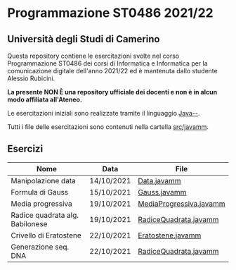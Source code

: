 # Programmazione ST0486 2021/22
## Università degli Studi di Camerino

Questa repository contiene le esercitazioni svolte nel corso Programmazione ST0486 dei corsi di Informatica e Informatica
per la comunicazione digitale dell'anno 2021/22 ed è mantenuta dallo studente Alessio Rubicini.

**La presente NON È una repository ufficiale dei docenti e non è in alcun modo affiliata all'Ateneo.**

Le esercitazioni iniziali sono realizzate tramite il linguaggio [Java--](http://www.pilucrescenzi.it/goccedijava/).

Tutti i file delle esercitazioni sono contenuti nella cartella [src/javamm](src/javamm).

## Esercizi
| Nome                              | Data                      | File                                                      |
| --------------------------------- | ------------------------- | --------------------------------------------------------- |
| Manipolazione data   				| 14/10/2021                | [Data.javamm](src/javamm/Data.javamm)|						
| Formula di Gauss   				| 15/10/2021                | [Gauss.javamm](src/javamm/Gauss.javamm)|						
| Media progressiva   				| 19/10/2021                | [MediaProgressiva.javamm](src/javamm/MediaProgressiva.javamm) |
| Radice quadrata alg. Babilonese 	| 19/10/2021                | [RadiceQuadrata.javamm](src/javamm/RadiceQuadrata.javamm) |
| Crivello di Eratostene    		| 22/10/2021                | [Eratostene.javamm](src/javamm/Eratostene.javamm) |
| Generazione seq. DNA      		| 22/10/2021                | [RadiceQuadrata.javamm](src/javamm/RadiceQuadrata.javamm) |
